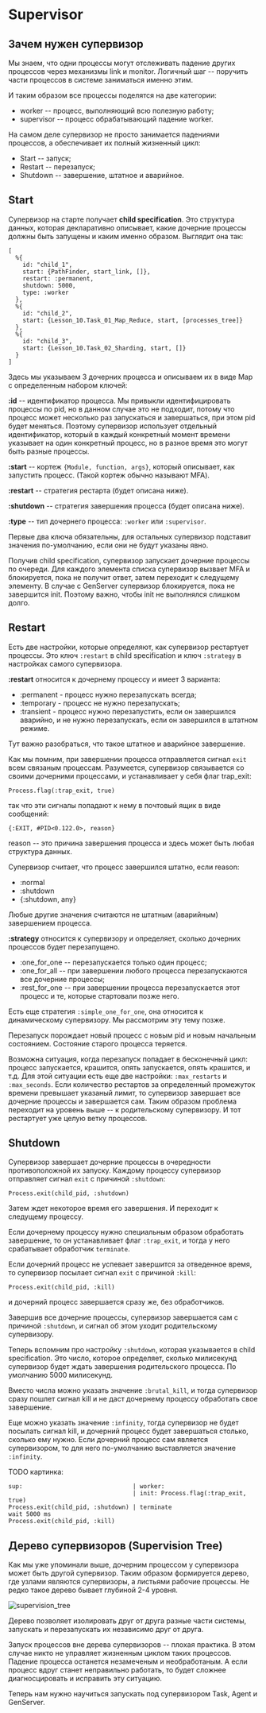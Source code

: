 # Supervisor

## Зачем нужен супервизор

Мы знаем, что одни процессы могут отслеживать падение других процессов через механизмы link и monitor. Логичный шаг -- поручить части процессов в системе заниматься именно этим. 

И таким образом все процессы поделятся на две категории:
- worker -- процесс, выполняющий всю полезную работу;
- supervisor -- процесс обрабатывающий падение worker.

На самом деле супервизор не просто занимается падениями процессов, а обеспечивает их полный жизненный цикл:
- Start -- запуск;
- Restart -- перезапуск;
- Shutdown -- завершение, штатное и аварийное.


## Start

Супервизор на старте получает **child specification**. Это структура данных, которая декларативно описывает, какие дочерние процессы должны быть запущены и каким именно образом. Выглядит она так:

```
[
  %{
    id: "child_1",
    start: {PathFinder, start_link, []},
    restart: :permanent,
    shutdown: 5000,
    type: :worker
  },
  %{
    id: "child_2",
    start: {Lesson_10.Task_01_Map_Reduce, start, [processes_tree]}
  },
  %{
    id: "child_3",
    start: {Lesson_10.Task_02_Sharding, start, []}
  }
]
```

Здесь мы указываем 3 дочерних процесса и описываем их в виде Map с определенным набором ключей:

**:id** -- идентификатор процесса. Мы привыкли идентифицировать процессы по pid, но в данном случае это не подходит, потому что процесс может несколько раз запускаться и завершаться, при этом pid будет меняться. Поэтому супервизор использует отдельный идентификатор, который в каждый конкретный момент времени указывает на один конкретный процесс, но в разное время это могут быть разные процессы.

**:start** -- кортеж `{Module, function, args}`, который описывает, как запустить процесс. (Такой кортеж обычно называют MFA).

**:restart** -- стратегия рестарта (будет описана ниже).

**:shutdown** -- стратегия завершения процесса (будет описана ниже).

**:type** -- тип дочернего процесса: `:worker` или `:supervisor`.

Первые два ключа обязательны, для остальных супервизор подставит значения по-умолчанию, если они не будут указаны явно.

Получив child specification, супервизор запускает дочерние процессы по очереди. Для каждого элемента списка супервизор вызвает MFA и блокируется, пока не получит ответ, затем переходит к следущему элементу. В случае с GenServer супервизор блокируется, пока не завершится init. Поэтому важно, чтобы init не выполнялся слишком долго.


## Restart

Есть две настройки, которые определяют, как супервизор рестартует процессы. Это ключ `:restart` в child specification и ключ `:strategy` в настройках самого супервизора.

**:restart** относится к дочернему процессу и имеет 3 варианта:
- :permanent - процесс нужно перезапускать всегда;
- :temporary - процесс не нужно перезапускать;
- :transient - процесс нужно перезапустить, если он завершился аварийно, и не нужно перезапускать, если он завершился в штатном режиме.

Тут важно разобраться, что такое штатное и аварийное завершение.

Как мы помним, при завершении процесса отправляется сигнал `exit` всем связаным процессам. Разумеется, супервизор связывается со своими дочерними процессами, и устанавливает у себя флаг trap_exit:
```
Process.flag(:trap_exit, true)
```
так что эти сигналы попадают к нему в почтовый ящик в виде сообщений:
```
{:EXIT, #PID<0.122.0>, reason}
```

reason -- это причина завершения процесса и здесь может быть любая структура данных. 

Супервизор считает, что процесс завершился штатно, если reason:
- :normal
- :shutdown
- {:shutdown, any}

Любые другие значения считаются не штатным (аварийным) завершением процесса.

**:strategy** относится к супервизору и определяет, сколько дочерних процессов будет перезапущено.
- :one_for_one -- перезапускается только один процесс;
- :one_for_all -- при завершении любого процесса перезапускаются все дочерние процессы;
- :rest_for_one -- при завершении процесса перезапускается этот процесс и те, которые стартовали позже него.

Есть еще стратегия `:simple_one_for_one`, она относится к динамическому супервизору. Мы рассмотрим эту тему позже.

Перезапуск порождает новый процесс с новым pid и новым начальным состоянием. Состояние старого процесса теряется.

Возможна ситуация, когда перезапуск попадает в бесконечный цикл: процесс запускается, крашится, опять запускается, опять крашится, и т.д. Для этой ситуации есть еще две настройки: `:max_restarts` и `:max_seconds`. Если количество рестартов за определенный промежуток времени превышает указаный лимит, то супервизор завершает все дочерние процессы и завершается сам. Таким образом проблема переходит на уровень выше -- к родительскому супервизору. И тот рестартует уже целую ветку процессов. 


## Shutdown

Супервизор завершает дочерние процессы в очередности противоположной их запуску. Каждому процессу супервизор отправляет сигнал `exit` с причиной `:shutdown`:
```
Process.exit(child_pid, :shutdown)
```
Затем ждет некоторое время его завершения. И переходит к следущему процессу. 

Если дочернему процессу нужно специальным образом обработать завершение, то он устанавливает флаг `:trap_exit`, и тогда у него срабатывает обработчик `terminate`. 

Если дочерний процесс не успевает завершится за отведенное время, то супервизор посылает сигнал `exit` с причиной `:kill`:
```
Process.exit(child_pid, :kill)
```
и дочерний процесс завершается сразу же, без обработчиков.

Завершив все дочерние процессы, супервизор завершается сам с причиной `:shutdown`, и сигнал об этом уходит родительскому супервизору.

Теперь вспомним про настройку `:shutdown`, которая указывается в child specification. Это число, которое определяет, сколько милисекунд супервизор будет ждать завершения родительского процесса. По умолчанию 5000 милисекунд.

Вместо числа можно указать значение `:brutal_kill`, и тогда супервизор сразу пошлет сигнал kill и не даст дочернему процессу обработать свое завершение.

Еще можно указать значение `:infinity`, тогда супервизор не будет посылать сигнал kill, и дочерний процесс будет завершаться столько, сколько ему нужно. Если дочерний процесс сам является супервизором, то для него по-умолчанию выставляется значение `:infinity`.

TODO картинка:
```
sup:                               | worker:
                                   | init: Process.flag(:trap_exit, true)
Process.exit(child_pid, :shutdown) | terminate
wait 5000 ms
Process.exit(child_pid, :kill)
```

## Дерево супервизоров (Supervision Tree)

Как мы уже упоминали выше, дочерним процессом у супервизора может быть другой супервизор. Таким образом формируется дерево, где узлами являются супервизоры, а листьями рабочие процессы. Не редко такое дерево бывает глубиной 2-4 уровня.

![supervision_tree](http://yzh44yzh.github.io/img/practical_erlang/supervision_tree.png)

Дерево позволяет изолировать друг от друга разные части системы, запускать и перезапускать их независимо друг от друга.

Запуск процессов вне дерева супервизоров -- плохая практика. В этом случае никто не управляет жизненным циклом таких процессов. Падение процесса останется незамеченым и необработаным. А если процесс вдруг станет неправильно работать, то будет сложнее диагносцировать и исправить эту ситуацию. 

Теперь нам нужно научиться запускать под супервизором Task, Agent и GenServer.
